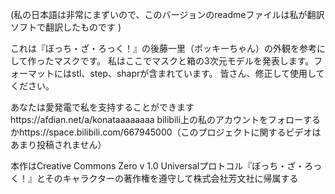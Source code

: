 (私の日本語は非常にまずいので、このバージョンのreadmeファイルは私が翻訳ソフトで翻訳したものです )

これは『ぼっち・ざ・ろっく！』の後藤一里（ポッキーちゃん）の外観を参考にして作ったマスクです。
私はここでマスクと箱の3次元モデルを発表します。フォーマットにはstl、step、shaprが含まれています。
皆さん、修正して使用してください。

あなたは愛発電で私を支持することができますhttps://afdian.net/a/konataaaaaaaa
bilibili上の私のアカウントをフォローするかhttps://space.bilibili.com/667945000（このプロジェクトに関するビデオはあまり投稿されません）

本作はCreative Commons Zero v 1.0 Universalプロトコル『ぼっち・ざ・ろっく！』とそのキャラクターの著作権を遵守して株式会社芳文社に帰属する 
